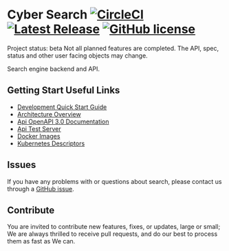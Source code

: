 # Cyber Search [![CircleCI](https://img.shields.io/circleci/project/github/cybercongress/cyber-search.svg?longCache=true&style=flat-square)](https://circleci.com/gh/cybercongress/cyber-search) [![Latest Release](https://img.shields.io/github/release/cybercongress/cyber-search.svg?longCache=true&style=flat-square)](https://circleci.com/gh/cybercongress/cyber-search) [![GitHub license](https://img.shields.io/github/license/cybercongress/cyber-search.svg?style=flat-square)](https://github.com/cybercongress/cyber-search/blob/master/LICENSE)

Project status: beta Not all planned features are completed. The API, spec, status and other user facing objects may change.

Search engine backend and API.

## Getting Start Useful Links

* [Development Quick Start Guide](./dev-environment/README.md)
* [Architecture Overview](http://docs.cybernode.io/cybernode/components/search/)
* [Api OpenAPI 3.0 Documentation](http://docs.cybersearch.io/)
* [Api Test Server](http://api.cybersearch.io/search?query=42)
* [Docker Images](https://hub.docker.com/r/cybernode/)
* [Kubernetes Descriptors](https://github.com/cybercongress/cybernode/tree/master/kubernetes-definitions/search)

## Issues

If you have any problems with or questions about search, please contact us through a 
 [GitHub issue](https://github.com/cybercongress/cyber-search/issues).

## Contribute

You are invited to contribute new features, fixes, or updates, large or small; We are always thrilled to receive pull 
 requests, and do our best to process them as fast as We can.